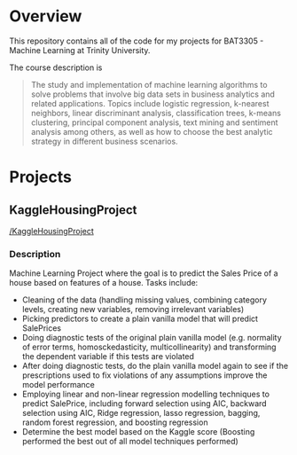 # Overview
This repository contains all of the code for my projects for BAT3305 - Machine Learning at Trinity University. 

The course description is

> The study and implementation of machine learning algorithms to solve problems that involve big data sets in business analytics and related applications. Topics include logistic regression, k-nearest neighbors, linear discriminant analysis, classification trees, k-means clustering, principal component analysis, text mining and sentiment analysis among others, as well as how to choose the best analytic strategy in different business scenarios.

# Projects

## KaggleHousingProject
[/KaggleHousingProject](KaggleHousingProject)

### Description
Machine Learning Project where the goal is to predict the Sales Price of a house based on features of a house. Tasks include:

* Cleaning of the data (handling missing values, combining category levels, creating new variables, removing irrelevant variables)
* Picking predictors to create a plain vanilla model that will predict SalePrices
* Doing diagnostic tests of the original plain vanilla model (e.g. normality of error terms, homosckedasticity, multicollinearity) and transforming the dependent variable if this tests are violated
* After doing diagnostic tests, do the plain vanilla model again to see if the prescriptions used to fix violations of any assumptions improve the model performance 
* Employing linear and non-linear regression modelling techniques to predict SalePrice, including forward selection using AIC, backward selection using AIC, Ridge regression, lasso regression, bagging, random forest regression, and boosting regression
* Determine the best model based on the Kaggle score (Boosting performed the best out of all model techniques performed)
  
